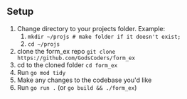 ## Setup

1. Change directory to your projects folder. Example:
   1. `mkdir ~/projs # make folder if it doesn't exist;`
   2. `cd ~/projs`
2. clone the form_ex repo  `git clone https://github.com/GodsCoders/form_ex`
3. cd to the cloned folder  `cd form_ex`
4. Run `go mod tidy`
5. Make any changes to the codebase you'd like
6. Run `go run .` (or `go build && ./form_ex`)
